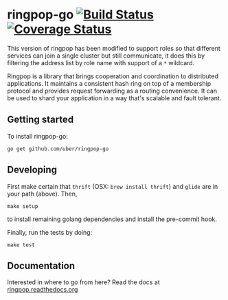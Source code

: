 ringpop-go [![Build Status](https://github.com/uber/ringpop-go/workflows/Test/badge.svg)](https://github.com/uber/ringpop-go/actions?query=workflow%3ATest) [![Coverage Status](https://coveralls.io/repos/uber/ringpop-go/badge.svg?branch=master&service=github)](https://coveralls.io/github/uber/ringpop-go?branch=master)
==========

This version of ringpop has been modified to support roles so that different services can join a single cluster but
still communicate, it does this by filtering the address list by role name with support of a `*` wildcard.

Ringpop is a library that brings cooperation and coordination to distributed
applications. It maintains a consistent hash ring on top of a membership
protocol and provides request forwarding as a routing convenience. It can be
used to shard your application in a way that's scalable and fault tolerant.

Getting started
---------------

To install ringpop-go:

```
go get github.com/uber/ringpop-go
```

Developing
----------

First make certain that `thrift` (OSX: `brew install thrift`) and `glide` are
in your path (above). Then,

```
make setup
```

to install remaining golang dependencies and install the pre-commit hook.

Finally, run the tests by doing:

```
make test
```

Documentation
--------------

Interested in where to go from here? Read the docs at
[ringpop.readthedocs.org](https://ringpop.readthedocs.org)
